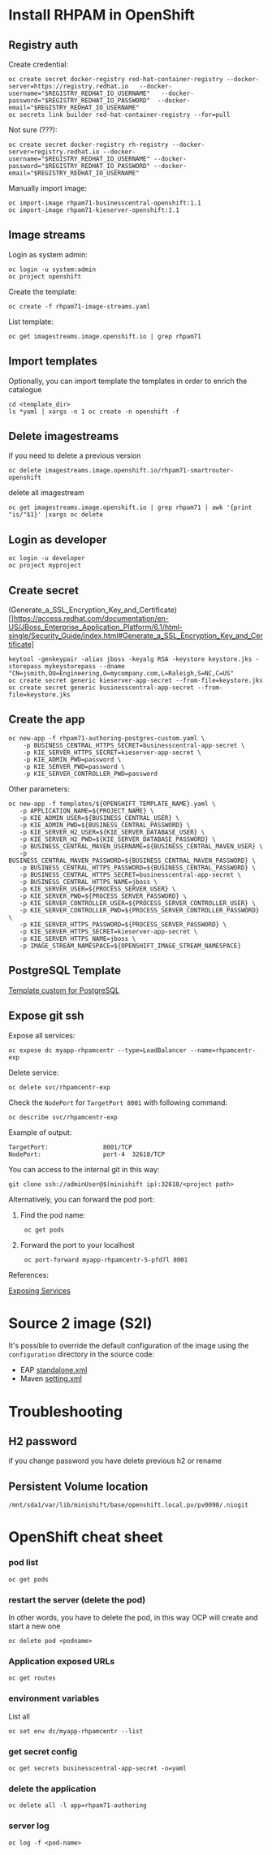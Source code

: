 # Install RHPAM in OpenShift

## Registry auth

Create credential:

	oc create secret docker-registry red-hat-container-registry --docker-server=https://registry.redhat.io   --docker-username="$REGISTRY_REDHAT_IO_USERNAME"   --docker-password="$REGISTRY_REDHAT_IO_PASSWORD"  --docker-email="$REGISTRY_REDHAT_IO_USERNAME"
	oc secrets link builder red-hat-container-registry --for=pull

Not sure (???):

	oc create secret docker-registry rh-registry --docker-server=registry.redhat.io --docker-username="$REGISTRY_REDHAT_IO_USERNAME" --docker-password="$REGISTRY_REDHAT_IO_PASSWORD" --docker-email="$REGISTRY_REDHAT_IO_USERNAME"

Manually import image:

	oc import-image rhpam71-businesscentral-openshift:1.1
	oc import-image rhpam71-kieserver-openshift:1.1


## Image streams

Login as system admin:

	oc login -u system:admin
    oc project openshift

Create the template:

	oc create -f rhpam71-image-streams.yaml

List template:

	oc get imagestreams.image.openshift.io | grep rhpam71

## Import templates

Optionally, you can import template the templates in order to enrich the catalogue

	cd <template_dir>
	ls *yaml | xargs -n 1 oc create -n openshift -f


## Delete imagestreams

if you need to delete a previous version

	oc delete imagestreams.image.openshift.io/rhpam71-smartrouter-openshift	

delete all imagestream

	oc get imagestreams.image.openshift.io | grep rhpam71 | awk '{print "is/"$1}' |xargs oc delete 

## Login as developer

	oc login -u developer
	oc project myproject

## Create secret

(Generate_a_SSL_Encryption_Key_and_Certificate)[]https://access.redhat.com/documentation/en-US/JBoss_Enterprise_Application_Platform/6.1/html-single/Security_Guide/index.html#Generate_a_SSL_Encryption_Key_and_Certificate]

	keytool -genkeypair -alias jboss -keyalg RSA -keystore keystore.jks -storepass mykeystorepass --dname "CN=jsmith,OU=Engineering,O=mycompany.com,L=Raleigh,S=NC,C=US"
	oc create secret generic kieserver-app-secret --from-file=keystore.jks
	oc create secret generic businesscentral-app-secret --from-file=keystore.jks	


## Create the app

	oc new-app -f rhpam71-authoring-postgres-custom.yaml \
		-p BUSINESS_CENTRAL_HTTPS_SECRET=businesscentral-app-secret \
		-p KIE_SERVER_HTTPS_SECRET=kieserver-app-secret \
		-p KIE_ADMIN_PWD=password \
		-p KIE_SERVER_PWD=password \
		-p KIE_SERVER_CONTROLLER_PWD=password

Other parameters:

	oc new-app -f templates/${OPENSHIFT_TEMPLATE_NAME}.yaml \
	   -p APPLICATION_NAME=${PROJECT_NAME} \
	   -p KIE_ADMIN_USER=${BUSINESS_CENTRAL_USER} \
	   -p KIE_ADMIN_PWD=${BUSINESS_CENTRAL_PASSWORD} \
	   -p KIE_SERVER_H2_USER=${KIE_SERVER_DATABASE_USER} \
	   -p KIE_SERVER_H2_PWD=${KIE_SERVER_DATABASE_PASSWORD} \
	   -p BUSINESS_CENTRAL_MAVEN_USERNAME=${BUSINESS_CENTRAL_MAVEN_USER} \
	   -p BUSINESS_CENTRAL_MAVEN_PASSWORD=${BUSINESS_CENTRAL_MAVEN_PASSWORD} \
	   -p BUSINESS_CENTRAL_HTTPS_PASSWORD=${BUSINESS_CENTRAL_PASSWORD} \
	   -p BUSINESS_CENTRAL_HTTPS_SECRET=businesscentral-app-secret \
	   -p BUSINESS_CENTRAL_HTTPS_NAME=jboss \
	   -p KIE_SERVER_USER=${PROCESS_SERVER_USER} \
	   -p KIE_SERVER_PWD=${PROCESS_SERVER_PASSWORD} \
	   -p KIE_SERVER_CONTROLLER_USER=${PROCESS_SERVER_CONTROLLER_USER} \
	   -p KIE_SERVER_CONTROLLER_PWD=${PROCESS_SERVER_CONTROLLER_PASSWORD} \
	   -p KIE_SERVER_HTTPS_PASSWORD=${PROCESS_SERVER_PASSWORD} \
	   -p KIE_SERVER_HTTPS_SECRET=kieserver-app-secret \
	   -p KIE_SERVER_HTTPS_NAME=jboss \
	   -p IMAGE_STREAM_NAMESPACE=${OPENSHIFT_IMAGE_STREAM_NAMESPACE}
   
## PostgreSQL Template


[Template custom for PostgreSQL](config/rhpam71-authoring-postgresql-custom.yaml)
 

## Expose git ssh

Expose all services:

	oc expose dc myapp-rhpamcentr --type=LoadBalancer --name=rhpamcentr-exp

Delete service:

	oc delete svc/rhpamcentr-exp

Check the `NodePort` for `TargetPort 8001` with following command:

	oc describe svc/rhpamcentr-exp

Example of output:

	TargetPort:               8001/TCP
	NodePort:                 port-4  32618/TCP

You can access to the internal git in this way:

	git clone ssh://adminUser@$(minishift ip):32618/<project path>

Alternatively, you can forward the pod port:

1. Find the pod name:

		oc get pods

2. Forward the port to your localhost

		oc port-forward myapp-rhpamcentr-5-pfd7l 8001
		

References:

[Exposing Services](https://docs.okd.io/latest/minishift/openshift/exposing-services.html)

# Source 2 image (S2I)

It's possible to override the default configuration of the image using the `configuration` directory in the source code:

- EAP [standalone.xml](https://github.com/jboss-openshift/cct_module/blob/sprint-23/os-eap-s2i/added/s2i/assemble#L96-L102)
- Maven [setting.xml](https://github.com/jboss-openshift/cct_module/blob/sprint-23/os-eap-s2i/added/s2i/assemble#L26-L30)

# Troubleshooting

## H2 password

if you change password you have delete previous h2 or rename


## Persistent Volume location

	/mnt/sda1/var/lib/minishift/base/openshift.local.pv/pv0098/.niogit


# OpenShift cheat sheet

### pod list

	oc get pods

### restart the server (delete the pod)

In other words, you have to delete the pod, in this way OCP will create and start a new one

	oc delete pod <podname>

### Application exposed URLs

	oc get routes

### environment variables

List all

	oc set env dc/myapp-rhpamcentr --list

### get secret config

	oc get secrets businesscentral-app-secret -o=yaml

### delete the application

	oc delete all -l app=rhpam71-authoring

### server log
	
	oc log -f <pod-name>
